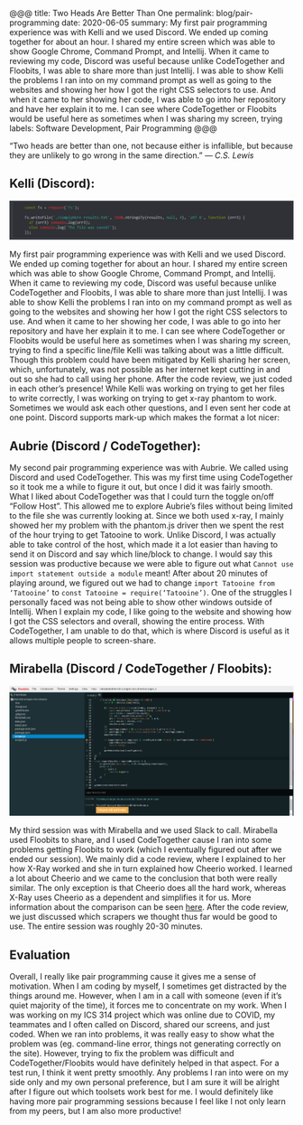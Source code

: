 @@@
title: Two Heads Are Better Than One
permalink: blog/pair-programming
date: 2020-06-05
summary: My first pair programming experience was with Kelli and we used Discord. We ended up coming together for about an hour. I shared my entire screen which was able to show Google Chrome, Command Prompt, and Intellij. When it came to reviewing my code, Discord was useful because unlike CodeTogether and Floobits, I was able to share more than just Intellij. I was able to show Kelli the problems I ran into on my command prompt as well as going to the websites and showing her how I got the right CSS selectors to use. And when it came to her showing her code, I was able to go into her repository and have her explain it to me. I can see where CodeTogether or Floobits would be useful here as sometimes when I was sharing my screen, trying
labels: Software Development, Pair Programming
@@@


“Two heads are better than one, not because either is infallible, but because they are unlikely to go wrong in the same direction.”
_― C.S. Lewis_

## Kelli (Discord):

<img class="ui huge centered rounded image" src="/images/pair_programming_discord.png">

My first pair programming experience was with Kelli and we used Discord. We ended up coming together for about an hour. I shared my entire screen which was able to show Google Chrome, Command Prompt, and Intellij. When it came to reviewing my code, Discord was useful because unlike CodeTogether and Floobits, I was able to share more than just Intellij. I was able to show Kelli the problems I ran into on my command prompt as well as going to the websites and showing her how I got the right CSS selectors to use. And when it came to her showing her code, I was able to go into her repository and have her explain it to me. I can see where CodeTogether or Floobits would be useful here as sometimes when I was sharing my screen, trying to find a specific line/file Kelli was talking about was a little difficult. Though this problem could have been mitigated by Kelli sharing her screen, which, unfortunately, was not possible as her internet kept cutting in and out so she had to call using her phone. After the code review, we just coded in each other’s presence! While Kelli was working on trying to get her files to write correctly, I was working on trying to get x-ray phantom to work. Sometimes we would ask each other questions, and I even sent her code at one point. Discord supports mark-up which makes the format a lot nicer:

## Aubrie (Discord / CodeTogether):

My second pair programming experience was with Aubrie. We called using Discord and used CodeTogether. This was my first time using CodeTogether so it took me a while to figure it out, but once I did it was fairly smooth. What I liked about CodeTogether was that I could turn the toggle on/off “Follow Host”. This allowed me to explore Aubrie’s files without being limited to the file she was currently looking at. Since we both used x-ray, I mainly showed her my problem with the phantom.js driver then we spent the rest of the hour trying to get Tatooine to work. Unlike Discord, I was actually able to take control of the host, which made it a lot easier than having to send it on Discord and say which line/block to change. I would say this session was productive because we were able to figure out what ``Cannot use import statement outside a module`` meant! After about 20 minutes of playing around, we figured out we had to change ``import Tatooine from ‘Tatooine’`` to ``const Tatooine = require(‘Tatooine’)``. One of the struggles I personally faced was not being able to show other windows outside of Intellij. When I explain my code, I like going to the website and showing how I got the CSS selectors and overall, showing the entire process. With CodeTogether, I am unable to do that, which is where Discord is useful as it allows multiple people to screen-share. 
 
## Mirabella (Discord / CodeTogether / Floobits):

<img class="ui huge centered rounded image" src="/images/pair_programming_floobits.png">

My third session was with Mirabella and we used Slack to call. Mirabella used Floobits to share, and I used CodeTogether cause I ran into some problems getting Floobits to work (which I eventually figured out after we ended our session). We mainly did a code review, where I explained to her how X-Ray worked and she in turn explained how Cheerio worked. I learned a lot about Cheerio and we came to the conclusion that both were really similar. The only exception is that Cheerio does all the hard work, whereas X-Ray uses Cheerio as a dependent and simplifies it for us. More information about the comparison can be seen [here](https://jhsup.github.io/essays/x-ray.html). After the code review, we just discussed which scrapers we thought thus far would be good to use. The entire session was roughly 20-30 minutes.


## Evaluation 
Overall, I really like pair programming cause it gives me a sense of motivation. When I am coding by myself, I sometimes get distracted by the things around me. However, when I am in a call with someone (even if it’s quiet majority of the time), it forces me to concentrate on my work. When I was working on my ICS 314 project which was online due to COVID, my teammates and I often called on Discord, shared our screens, and just coded. When we ran into problems, it was really easy to show what the problem was (eg. command-line error, things not generating correctly on the site). However, trying to fix the problem was difficult and CodeTogether/Floobits would have definitely helped in that aspect. For a test run, I think it went pretty smoothly. Any problems I ran into were on my side only and my own personal preference, but I am sure it will be alright after I figure out which toolsets work best for me. I would definitely like having more pair programming sessions because I feel like I not only learn from my peers, but I am also more productive! 